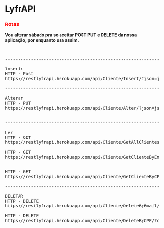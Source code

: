 # LyfrAPI

<h3><font color="red">Rotas</font></h3>

<p><strong>Vou alterar sábado pra so aceitar POST PUT e DELETE da nossa aplicação, por enquanto usa assim.</strong></p>

<pre>


-------------------------------------------------------------------------------------------------

Inserir
HTTP - Post
https://restlyfrapi.herokuapp.com/api/Cliente/Insert/?json=json

-------------------------------------------------------------------------------------------------

Alterar
HTTP - PUT
https://restlyfrapi.herokuapp.com/api/Cliente/Alter/?json=json


-------------------------------------------------------------------------------------------------

Ler
HTTP - GET
https://restlyfrapi.herokuapp.com/api/Cliente/GetAllClientes

HTTP - GET
https://restlyfrapi.herokuapp.com/api/Cliente/GetClienteByEmail/?email=email


HTTP - GET
https://restlyfrapi.herokuapp.com/api/Cliente/GetClienteByCPF/?cpf=cpf

-------------------------------------------------------------------------------------------------

DELETAR
HTTP - DELETE
https://restlyfrapi.herokuapp.com/api/Cliente/DeleteByEmail/?email=email

HTTP - DELETE
https://restlyfrapi.herokuapp.com/api/Cliente/DeleteByCPF/?cpf=cpf

</pre>
